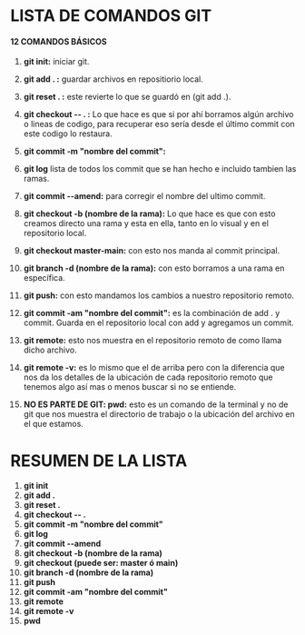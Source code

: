 # LISTA DE COMANDOS GIT

#### 12 COMANDOS BÁSICOS

1. **git init:** iniciar git.
2. **git add . :** guardar archivos en repositiorio local.
3. **git reset . :** este revierte lo que se guardó en (git add .).
4. **git checkout -- . :**  Lo que hace es que si por ahí borramos algún archivo o lineas de codigo, para recuperar eso sería desde el último commit con este codigo lo restaura.
5. **git commit -m "nombre del commit":**
6. **git log** lista de todos los commit que se han hecho e incluido tambien las ramas.

7. **git commit --amend:** para corregir el nombre del ultimo commit.
8. **git checkout -b (nombre de la rama):** Lo que hace es que con esto creamos directo una rama y esta en ella, tanto en lo visual y en el repositorio local.
9. **git checkout master-main:** con esto nos manda al commit principal.
10. **git branch -d (nombre de la rama):** con esto borramos a una rama en específica.
11. **git push:** con esto mandamos los cambios a nuestro repositorio remoto.
12. **git commit -am "nombre del commit":** es la combinación de add . y commit. Guarda en el repositorio local con add y agregamos un commit.
13. **git remote:** esto nos muestra en el repositorio remoto de como llama dicho archivo.
14. **git remote -v:** es lo mismo que el de arriba pero con la diferencia que nos da los detalles de la ubicación de cada repositorio remoto que tenemos algo así mas o menos buscar si no se entiende.

15. **NO ES PARTE DE GIT: pwd:** esto es un comando de la terminal y no de git que nos muestra el directorio de trabajo o la ubicación del archivo en el que estamos. 

####
# RESUMEN DE LA LISTA

1. **git init**
2. **git add .**
3. **git reset .**
4. **git checkout  -- .**
5. **git commit -m "nombre del commit"**
6. **git log**
7. **git commit --amend**
8. **git checkout -b (nombre de la rama)**
9. **git checkout (puede ser: master ó main)**
10. **git branch -d (nombre de la rama)**
11. **git push**
12. **git commit -am "nombre del commit"**
13. **git remote**
14. **git remote -v**
15. **pwd**